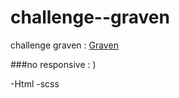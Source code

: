 # challenge--graven

challenge graven :  <a href="https://www.youtube.com/watch?v=eYn-U770_4U">Graven</a>


###no responsive : ) 

-Html
-scss
